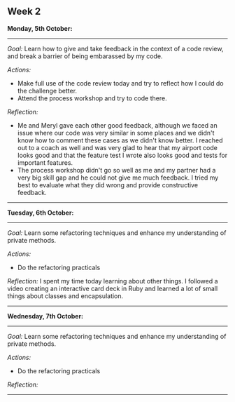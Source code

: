 ## Week 2

**Monday, 5th October:**

--------------------------------------------------------------------------

_Goal:_
Learn how to give and take feedback in the context of a code review, and break a barrier of being embarassed by my code.

_Actions:_
- Make full use of the code review today and try to reflect how I could do the challenge better. 
- Attend the process workshop and try to code there.

_Reflection:_
- Me and Meryl gave each other good feedback, although we faced an issue where our code was very similar in some places and we didn't know how to comment these cases as we didn't know better. I reached out to a coach as well and was very glad to hear that my airport code looks good and that the feature test I wrote also looks good and tests for important features.
- The process workshop didn't go so well as me and my partner had a very big skill gap and he could not give me much feedback. I tried my best to evaluate what they did wrong and provide constructive feedback.

--------------------------------------------------------------------------

**Tuesday, 6th October:**

--------------------------------------------------------------------------

_Goal:_
Learn some refactoring techniques and enhance my understanding of private methods.

_Actions:_
- Do the refactoring practicals

_Reflection:_
I spent my time today learning about other things. I followed a video creating an interactive card deck in Ruby and learned a lot of small things about classes and encapsulation.


--------------------------------------------------------------------------

**Wednesday, 7th October:**

--------------------------------------------------------------------------

_Goal:_
Learn some refactoring techniques and enhance my understanding of private methods.

_Actions:_
- Do the refactoring practicals

_Reflection:_


--------------------------------------------------------------------------